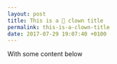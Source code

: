 ```yaml
---
layout: post
title: This is a 🤡 clown title
permalink: this-is-a-clown-title
date: 2017-07-29 19:07:40 +0100
---
```


With some content below
